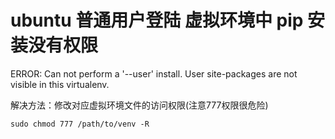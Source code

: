 # ubuntu 普通用户登陆 虚拟环境中 pip 安装没有权限
ERROR: Can not perform a '--user' install. User site-packages are not visible in this virtualenv.



解决方法：修改对应虚拟环境文件的访问权限(注意777权限很危险)

	sudo chmod 777 /path/to/venv -R